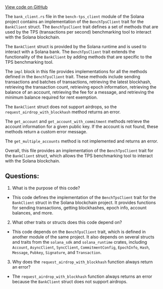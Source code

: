 [View code on GitHub](https://github.com/solana-labs/solana/blob/master/bench-tps/src/bench_tps_client/bank_client.rs)

The `bank_client.rs` file in the `bench-tps_client` module of the Solana project contains an implementation of the `BenchTpsClient` trait for the `BankClient` struct. The `BenchTpsClient` trait defines a set of methods that are used by the TPS (transactions per second) benchmarking tool to interact with the Solana blockchain.

The `BankClient` struct is provided by the Solana runtime and is used to interact with a Solana bank. The `BenchTpsClient` trait extends the functionality of the `BankClient` by adding methods that are specific to the TPS benchmarking tool.

The `impl` block in this file provides implementations for all the methods defined in the `BenchTpsClient` trait. These methods include sending transactions and batches of transactions, retrieving the latest blockhash, retrieving the transaction count, retrieving epoch information, retrieving the balance of an account, retrieving the fee for a message, and retrieving the minimum balance required for rent exemption.

The `BankClient` struct does not support airdrops, so the `request_airdrop_with_blockhash` method returns an error.

The `get_account` and `get_account_with_commitment` methods retrieve the account information for a given public key. If the account is not found, these methods return a custom error message.

The `get_multiple_accounts` method is not implemented and returns an error.

Overall, this file provides an implementation of the `BenchTpsClient` trait for the `BankClient` struct, which allows the TPS benchmarking tool to interact with the Solana blockchain.
## Questions: 
 1. What is the purpose of this code?
- This code defines the implementation of the `BenchTpsClient` trait for the `BankClient` struct in the Solana blockchain project. It provides functions for sending transactions, getting blockhashes, epoch info, account balances, and more.

2. What other traits or structs does this code depend on?
- This code depends on the `BenchTpsClient` trait, which is defined in another module of the same project. It also depends on several structs and traits from the `solana_sdk` and `solana_runtime` crates, including `Account`, `AsyncClient`, `SyncClient`, `CommitmentConfig`, `EpochInfo`, `Hash`, `Message`, `Pubkey`, `Signature`, and `Transaction`.

3. Why does the `request_airdrop_with_blockhash` function always return an error?
- The `request_airdrop_with_blockhash` function always returns an error because the `BankClient` struct does not support airdrops.